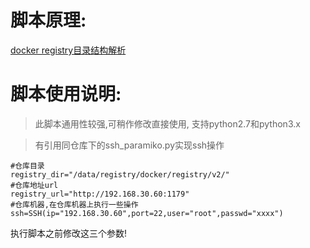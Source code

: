 # 脚本原理:
[docker registry目录结构解析](http://note.youdao.com/noteshare?id=b3dc50730505c3946c03ab33e1b948a4)

# 脚本使用说明:
> 此脚本通用性较强,可稍作修改直接使用,
支持python2.7和python3.x

> 有引用同仓库下的ssh_paramiko.py实现ssh操作

    #仓库目录
    registry_dir="/data/registry/docker/registry/v2/"
    #仓库地址url
    registry_url="http://192.168.30.60:1179"
    #仓库机器,在仓库机器上执行一些操作
    ssh=SSH(ip="192.168.30.60",port=22,user="root",passwd="xxxx")

执行脚本之前修改这三个参数! 